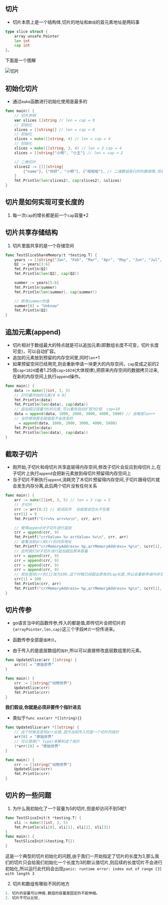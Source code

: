 ## 切片

- 切片本质上是一个结构体,切片的地址和`数组`的首元素地址是两码事

```go
type slice struct {
	array unsafe.Pointer
	len int
	cap int
}、
```

下面是一个图解

![切片](https://pic2.imgdb.cn/item/6448e2010d2dde5777be3e1a.jpg)

## 初始化切片

- 通过`make`函数进行初始化使用是最多的

```go
func main() {
	// 切片声明
	var slices []string // len = cap = 0
	// 初始化
	slices = []string{} // len = cap = 0
	// 初始化
	slices = make([]string, 4) // len = cap = 4
	// 初始化
	slices = make([]string, 3, 4) // len = 3 cap = 4
	slices = []string{"小明", "小王"} // len = cap = 2

	// 二维切片
	slices2 := [][]string{
		{"name"}, {"你好", "小明"}, {"哈哈哈"}, // 二维数组各行的列数相等,但是二维切片的可以不等
	}
	fmt.Println(len(slices2), cap(slices2), &slices)
}
```

## 切片是如何实现可变长度的
1. 每一次`cap`的增长都是前一个`cap`容量\*2

## 切片共享存储结构
1. 切片里面共享的是一个存储空间
```go
func TestSliceShareMemory(t *testing.T) {
	years := []string{"Jan", "Feb", "Mar", "Apr", "May", "Jun", "Jul", "Aug", "Sep", "Oct", "Nov", "Dec"}
	Q2 := years[3:6]
	fmt.Println(Q2)
	fmt.Println(len(Q2), cap(Q2))

	summer := years[5:8]
	fmt.Println(summer)
	fmt.Println(len(summer), cap(summer))

	// 修改summer的值
	summer[0] = "Unknow"
	fmt.Println(Q2)
}
```

## 追加元素(append)

- 切片相对于数组最大的特点就是可以追加元素(即数组长度不可变，切片长度可变)，可以自动扩容。
- 追加的元素放到预留的内存空间里,同时`len`+1
- 如果预留空间已经用完,则会重新申请一块更大的内存空间，`cap`变成之前的2倍`cap<1024`或者1.25倍`cap>1024`(大体规律),把原来内存空间的数据拷贝过来,在新的内存空间上执行`append`操作。

```go
func main() {
	data := make([]int, 3, 5)
	// 打印最开始的元素[0 0 0]
	fmt.Println(data)
	fmt.Println(len(data), cap(data))
	// 追加超过容量为5的元素,可以看到自动扩容为2倍  cap=10
	data = append(data, 1000, 2000, 3000, 4000, 5000) // 会触发len++
	// 当你使用匿名赋值是不会改变的
	_ = append(data, 1000, 2000, 3000, 4000, 5000)
	fmt.Println(data)
	fmt.Println(len(data), cap(data))
}
```

## 截取子切片

- 刚开始,子切片和母切片共享底层得内存空间,修改子切片会反应到母切片上,在子切片上执行`append`会把新元素放到母切片预留得内存空间上
- 当子切片不断执行`append`,消耗完了木切片预留得内存空间,子切片跟母切片就会发生内存分离,此后两个切片没有任何关系

```go
func main() {
	arr := make([]int, 3, 5) // len = 3 cap = 5
	// 子切片
	crr := arr[0:2] // 前闭后开  也就是说包头不包尾
	crr[1] = 9
	fmt.Printf("Crr=%v arr=%v\n", crr, arr)

	// 使用append对子切片进行追加
	crr = append(crr, 9)
	fmt.Printf("crrValue= %v arrValue= %v\n", crr, arr)
	// 查看当前arr和crr的内存地址
	fmt.Printf("crrMemoryAddress= %p,arrMemoryAddress= %p\n", &crr[1], &arr[1])
	// 此时我们对子切片进行追加超出原本容量
	crr = append(crr, 9)
	crr = append(crr, 9)
	crr = append(crr, 9)
	crr = append(crr, 9)
	// 现在我将crr的[1]改为100,这个时候已经超出原有的cap长度,所以会重新申请内存空间
	crr[1] = 100
	fmt.Println(crr, arr)
	fmt.Printf("crrMemoryAddress= %p,arrMemoryAddress= %p\n", &crr[1], &arr[1])
}
```

## 切片传参

- go语言当中的函数传参,传入的都是值,即传切片会把切片的`{arrayPointer,len,cap}`这三个字段`拷贝`一份传进来。

- 函数传参全部是`值拷贝`。
- 由于传入的是底层数组的`指针`,所以可以直接修改底层数组里的元素。

```go
func UpdateSlice(arr []string) {
	arr[0] = "原始世界"
}

func main() {
	crr := []string{"动物世界"}
	UpdateSlice(crr)
	fmt.Println(crr)
}
```

**我们假设,你就是必须非要传个指针进去**

- 类似于`func xxx(arr *[]string){}`

```go
func UpdateSlice(arr *[]string) {
	// 这个时候会发现arr出错,因为当前传入的是一个切片的指针
	arr[0] = "原始世界"
    // 可以使用(* type)来解析这个指针
	(*arr)[0] = "原始世界"
}

func main() {
	crr := []string{"动物世界"}
	UpdateSlice(&crr)
	fmt.Println(crr)
}
```

## 切片的一些问题
1. 为什么我初始化了一个容量为5的切片,但是却访问不到5呢?
```go
func TestSliceInit(t *testing.T) {
	sli := make([]int, 3, 5)
	fmt.Println(sli[0], sli[1], sli[2], sli[3])
}
func main() {
	TestSliceInit(&testing.T{})
}
```
这是一个典型的切片初始化的问题,由于我们一开始指定了切片的长度为3,那么我们的切片只会给我们初始化一个长度为3的默认值切片,则后续的长度切片不会进行初始化,所以运行此代码会出现`panic: runtime error: index out of range [3] with length 3`

2.  切片和数组有哪些不同的地方

```go
1. 切片的容量可以伸缩,数组的容量是固定的不能伸缩。
2. 切片不可以比较,
```